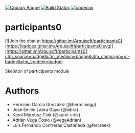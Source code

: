 [![Codacy Badge](https://api.codacy.com/project/badge/Grade/2f5e9b234d9b4cbd8669629c299990ad)](https://www.codacy.com/app/jelabra/dashboard2b?utm_source=github.com&utm_medium=referral&utm_content=Arquisoft/dashboard2b&utm_campaign=badger)
[![Build Status](https://travis-ci.org/Arquisoft/dashboard2b.svg?branch=master)](https://travis-ci.org/Arquisoft/dashboard2b)
[![codecov](https://codecov.io/gh/Arquisoft/dashboard2b/branch/master/graph/badge.svg)](https://codecov.io/gh/Arquisoft/dashboard2b)


# participants0

[![Join the chat at https://gitter.im/Arquisoft/participants0](https://badges.gitter.im/Arquisoft/participants0.svg)](https://gitter.im/Arquisoft/participants0?utm_source=badge&utm_medium=badge&utm_campaign=pr-badge&utm_content=badge)

Skeleton of participants module

# Authors

- Herminio García González (@herminiogg)
- Jose Emilio Labra Gayo (@labra)
- Karol Mateusz Ciok (@karol-ciok)
- Adrián Vega Cosio (@vegaAdrian)
- Luis Fernando Contreras Castañeda (@fercreek)
